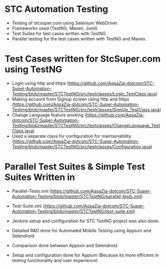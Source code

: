 # STC Automation Testing
 -  Testing of stcsuper.com using Selenium WebDriver.
 -  Frameworks used (TestNG, Maven, Junit)
 -  Test Suites for test cases written with TestNG.
 -  Parallel testing for the test cases written with TestNG and Maven.

# Test Cases written for StcSuper.com using TestNG
 - Login using http and https (https://github.com/AqsaZia-dotcom/STC-Super-Automation-Testing/blob/master/STCTestNG/src/testclasses/Login_TestClass.java)
 - Making account from Signup screen using http and https  (https://github.com/AqsaZia-dotcom/STC-Super-Automation-Testing/blob/master/STCTestNG/src/testclasses/SignUp_TestClass.java)
 - Change Language feature working (https://github.com/AqsaZia-dotcom/STC-Super-Automation-Testing/blob/master/STCTestNG/src/testclasses/ChangeLanguage_TestClass.java)
 - Used a separate class for configuration for maintainability (https://github.com/AqsaZia-dotcom/STC-Super-Automation-Testing/blob/master/STCTestNG/src/testclasses/Configuration.java)
 
# Parallel Test Suites & Simple Test Suites Written in
 - Parallel-Tests.xml (https://github.com/AqsaZia-dotcom/STC-Super-Automation-Testing/blob/master/STCTestNG/parallel-tests.xml)
 - Test-Suite.xml (https://github.com/AqsaZia-dotcom/STC-Super-Automation-Testing/blob/master/STCTestNG/test-suite.xml)

 - Jenkins setup and configuration for STC TestNG project was also done.
 - Detailed R&D done for Automated Mobile Testing using Appium and Selendroid
 - Comparison done between Appium and Selendroid
 - Setup and configuration done for Appium (Because its more efficient in testing functionality and user experience)
